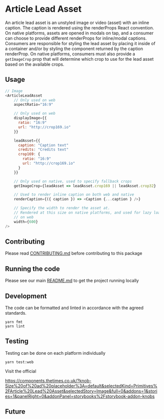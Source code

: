 # Article Lead Asset

An article lead asset is an unstyled image or video (asset) with an inline
caption. The caption is rendered using the renderProps React convention. On
native platforms, assets are opened in modals on tap, and a consumer can choose
to provide different renderProps for inline/modal captions. Consumers are
responsible for styling the lead asset by placing it inside of a container
and/or by styling the component returned by the caption renderProp. On native
platforms, consumers must also provide a `getImageCrop` prop that will determine
which crop to use for the lead asset based on the available crops.

## Usage

```js
// Image
<ArticleLeadAsset
    // Only used on web
    aspectRatio="16:9"

    // Only used on web
    displayImage={{
      ratio: "16:9"
      url: "http://crop169.io"
    }}

    leadAsset={{
      caption: "Caption text"
      credits: "Credits text"
      crop169: {
        ratio: "16:9"
        url: "http://crop169.io"
      }
    }}

    // Only used on native, used to specify fallback crops
    getImageCrop={leadAsset => leadAsset.crop169 || leadAsset.crop32}

    // Used to render inline caption on both web and native
    renderCaption={({ caption }) => <Caption {...caption } />}

    // Specify the width to render the asset at.
    // Rendered at this size on native platforms, and used for lazy loading
    // on web
    width={600}
/>
```

## Contributing

Please read [CONTRIBUTING.md](./CONTRIBUTING.md) before contributing to this
package

## Running the code

Please see our main [README.md](../README.md) to get the project running locally

## Development

The code can be formatted and linted in accordance with the agreed standards.

```
yarn fmt
yarn lint
```

## Testing

Testing can be done on each platform individually

```
yarn test:web
```

Visit the official

https://components.thetimes.co.uk/?knob-Size%20of%20ad%20placeholder%3A=default&selectedKind=Primitives%2FArticle%20Lead%20Asset&selectedStory=Image&full=0&addons=1&stories=1&panelRight=0&addonPanel=storybooks%2Fstorybook-addon-knobs

<!-- Add the storybook link here. -->

## Future

<!-- Add details of future development here. -->
